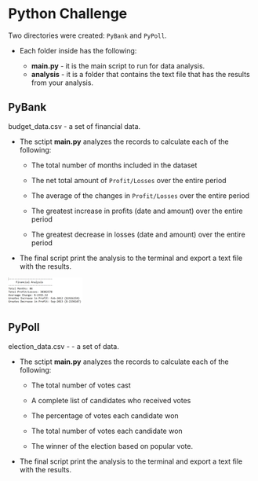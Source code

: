 # **Python Challenge**

Two directories were created: `PyBank` and  `PyPoll`.

* Each folder inside has the following:

  * **main.py** - it is the main script to run for data analysis.
  * **analysis** - it is a folder that contains the text file that has the results from your analysis.

## PyBank

budget_data.csv - a set of financial data. 

* The sctipt **main.py** analyzes the records to calculate each of the following:

  * The total number of months included in the dataset

  * The net total amount of `Profit/Losses` over the entire period

  * The average of the changes in `Profit/Losses` over the entire period

  * The greatest increase in profits (date and amount) over the entire period

  * The greatest decrease in losses (date and amount) over the entire period

* The final script print the analysis to the terminal and export a text file with the results.

<p align="left">
  <img width="30%" src="Images/pybank_txt.png">
</p>

## PyPoll

election_data.csv - - a set of data.

* The sctipt **main.py** analyzes the records to calculate each of the following:

  * The total number of votes cast

  * A complete list of candidates who received votes

  * The percentage of votes each candidate won

  * The total number of votes each candidate won

  * The winner of the election based on popular vote.

* The final script print the analysis to the terminal and export a text file with the results.

  
